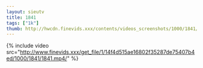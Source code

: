 ```yaml
--- 
layout: sieutv
title: 1841
tags: ["1k"]
thumb: http://hwcdn.finevids.xxx/contents/videos_screenshots/1000/1841/preview.mp4.jpg
---
```

{% include video src="http://www.finevids.xxx/get_file/1/14f4d515ae16802f35287de75407b4ed/1000/1841/1841.mp4/" %} 
